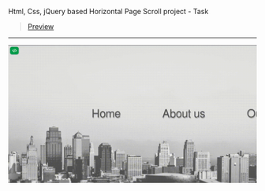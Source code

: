 Html, Css, jQuery based Horizontal Page Scroll project - Task
> [Preview](https://r4nd3l.github.io/HorizontalPageScroll/)
---

![HorizontalPageScroll](https://github.com/r4nd3l/HorizontalPageScroll/blob/master/img/sample.gif)
